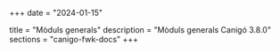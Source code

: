 +++
date        = "2024-01-15"

title       = "Mòduls generals"
description = "Mòduls generals Canigó 3.8.0"
sections    = "canigo-fwk-docs"
+++
